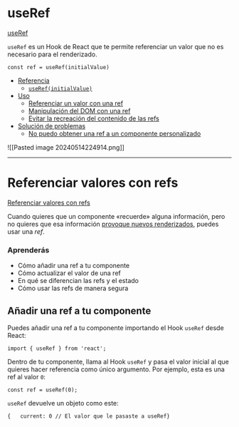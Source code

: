 # useRef

[useRef](https://es.react.dev/reference/react/useRef)

`useRef` es un Hook de React que te permite referenciar un valor que no es necesario para el renderizado.

```
const ref = useRef(initialValue)
```

- [Referencia](https://es.react.dev/reference/react/useRef#reference)
    - [`useRef(initialValue)`](https://es.react.dev/reference/react/useRef#useref)
- [Uso](https://es.react.dev/reference/react/useRef#usage)
    - [Referenciar un valor con una ref](https://es.react.dev/reference/react/useRef#referencing-a-value-with-a-ref)
    - [Manipulación del DOM con una ref](https://es.react.dev/reference/react/useRef#manipulating-the-dom-with-a-ref)
    - [Evitar la recreación del contenido de las refs](https://es.react.dev/reference/react/useRef#avoiding-recreating-the-ref-contents)
- [Solución de problemas](https://es.react.dev/reference/react/useRef#troubleshooting)
    - [No puedo obtener una ref a un componente personalizado](https://es.react.dev/reference/react/useRef#i-cant-get-a-ref-to-a-custom-component)

![[Pasted image 20240514224914.png]]


---
# Referenciar valores con refs

[Referenciar valores con refs](https://es.react.dev/learn/referencing-values-with-refs)

Cuando quieres que un componente «recuerde» alguna información, pero no quieres que esa información [provoque nuevos renderizados](https://es.react.dev/learn/render-and-commit), puedes usar una _ref_.

### Aprenderás

- Cómo añadir una ref a tu componente
- Cómo actualizar el valor de una ref
- En qué se diferencian las refs y el estado
- Cómo usar las refs de manera segura

## Añadir una ref a tu componente [](https://es.react.dev/learn/referencing-values-with-refs#adding-a-ref-to-your-component "Link for Añadir una ref a tu componente")

Puedes añadir una ref a tu componente importando el Hook `useRef` desde React:

```
import { useRef } from 'react';
```

Dentro de tu componente, llama al Hook `useRef` y pasa el valor inicial al que quieres hacer referencia como único argumento. Por ejemplo, esta es una ref al valor `0`:

```
const ref = useRef(0);
```

`useRef` devuelve un objeto como este:

```
{   current: 0 // El valor que le pasaste a useRef}
```


